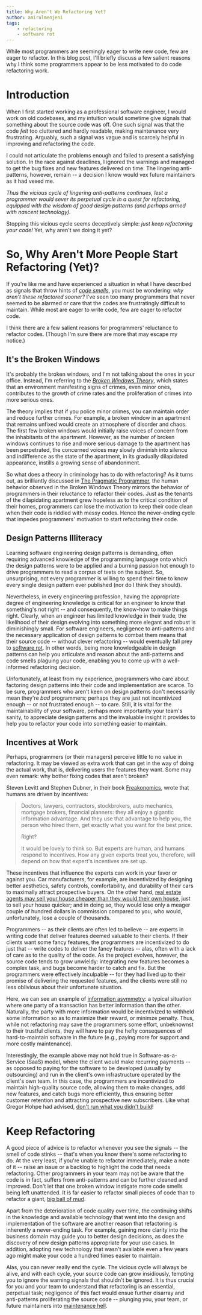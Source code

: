 ```yaml
---
title: Why Aren't We Refactoring Yet?
author: amirulmenjeni
tags:
    - refactoring
    - software rot
---
```


While most programmers are seemingly eager to write new code, few are eager to
refactor.  In this blog post, I'll briefly discuss a few salient reasons why I
think some programmers appear to be less motivated to do code refactoring work.

# Introduction

When I first started working as a professional software engineer, I would work
on old codebases, and my intuition would sometime give signals that something
about the source code was off. One such signal was that the code _felt_ too
cluttered and hardly readable, making maintenance very frustrating. Arguably,
such a signal was vague and is scarcely helpful in improving and refactoring the
code.

I could not articulate the problems enough and failed to present a satisfying
solution. In the race against deadlines, I ignored the warnings and managed to
get the bug fixes and new features delivered on time. The lingering
anti-patterns, however, remain -- a decision I know would vex future
maintainers as it had vexed me.

_Thus the vicious cycle of lingering anti-patterns continues, lest a programmer
would sever its perpetual cycle in a quest for refactoring, equipped with the
wisdom of good design patterns (and perhaps armed with nascent technology)._

Stopping this vicious cycle seems deceptively simple: _just keep refactoring
your code!_ Yet, why aren't we doing it yet?

# So, Why Aren't More People Start Refactoring (Yet)?

If you're like me and have experienced a situation in what I have described as
signals that throw hints of [_code
smells_](https://refactoring.guru/refactoring/smells), you must be wondering:
_why aren't these refactored sooner?_  I've seen too many programmers that never
seemed to be alarmed or care that the codes are frustratingly difficult to
maintain. While most are eager to write code, few are eager to refactor code.

I think there are a few salient reasons for programmers' reluctance to refactor
codes. (Though I'm sure there are more that may escape my notice.)

## It's the Broken Windows

It's probably the broken windows, and I'm not talking about the ones in your
office. Instead, I'm referring to the
[_Broken Windows Theory_](https://en.wikipedia.org/wiki/Broken_windows_theory),
which states that an environment manifesting signs of crimes, even minor ones,
contributes to the growth of crime rates and the proliferation of crimes into
more serious ones.

The theory implies that if you police minor crimes, you can maintain order and
reduce further crimes. For example, a broken window in an apartment that remains
unfixed would create an atmosphere of disorder and chaos. The first few
broken windows would initially raise voices of concern from the inhabitants of
the apartment. However, as the number of broken windows continues to rise and
more serious damage to the apartment has been perpetrated, the concerned voices
may slowly diminish into silence and indifference as the state of the apartment,
in its gradually dilapidated appearance, instills a growing sense of
abandonment.

So what does a theory in criminology has to do with refactoring? As it turns
out, as brilliantly discussed in [The Pragmatic
Programmer](https://pragprog.com/titles/tpp20/the-pragmatic-programmer-20th-anniversary-edition/),
the human behavior observed in the Broken Windows Theory mirrors the behavior of
programmers in their reluctance to refactor their codes. Just as the tenants of
the dilapidating apartment grew hopeless as to the critical condition of their
homes, programmers can lose the motivation to keep their code clean when their
code is riddled with messy codes. Hence the never-ending cycle that impedes
programmers' motivation to start refactoring their code.

##  Design Patterns Illiteracy

Learning software engineering design patterns is demanding, often
requiring advanced knowledge of the programming language onto which the design
patterns were to be applied and a burning passion hot enough to drive
programmers to read a corpus of texts on the subject. So, unsurprising, not
every programmer is willing to spend their time to know every single design
pattern ever published (nor do I think they should).

Nevertheless, in every engineering profession, having the appropriate degree of
engineering knowledge is critical for an engineer to know that something's not
right -- and consequently, the know-how to make things right. Clearly, when an
engineer has limited knowledge in their trade, the likelihood of their design
evolving into something more elegant and robust is diminishingly small.  For
software engineers, negligence to anti-patterns and the necessary application of
design patterns to combat them means that their source code -- without clever
refactoring -- would eventually fall prey to [software
rot](https://en.wikipedia.org/wiki/Software_rot). In other words, being more
knowledgeable in design patterns can help you articulate and reason about the
anti-patterns and code smells plaguing your code, enabling you to come up with a
well-informed refactoring decision.

Unfortunately, at least from my experience, programmers who care about factoring
design patterns into their code and implementation are scarce. To be sure,
programmers who aren't keen on design patterns don't necessarily mean they're
_bad_ programmers; perhaps they are just not incentivized enough -- or not
frustrated enough -- to care.  Still, it is vital for the maintainability of
your software, perhaps more importantly your team's sanity, to appreciate design
patterns and the invaluable insight it provides to help you to refactor your
code into something easier to maintain.

## Incentives at Work

Perhaps, programmers (or their managers) perceive little to no value in
refactoring. It may be viewed as extra work that can get in the way of doing
the actual work, that is, delivering users the features they want. Some may even
remark: why bother fixing codes that aren't broken?

Steven Levitt and Stephen Dubner, in their book
[Freakonomics](https://freakonomics.com/books/), wrote that humans are driven by
incentives:

> Doctors, lawyers, contractors, stockbrokers, auto mechanics, mortgage brokers,
financial planners: they all enjoy a gigantic information advantage. And they
use that advantage to help you, the person who hired them, get exactly what you
want for the best price.
>
> Right?
>
> It would be lovely to think so. But experts are human, and humans respond to
incentives. How any given experts treat you, therefore, will depend on how that
expert's incentives are set up.

These incentives that influence the experts can work in your favor or against
you. Car manufacturers, for example, are incentivized by designing better
aesthetics, safety controls, comfortability, and durability of their cars to
maximally attract prospective buyers. On the other hand, [real estate agents may
sell your house cheaper than they would their own
house](https://freakonomics.com/2008/02/real-estate-agents-revisited/), just to
sell your house quicker; and in doing so, they would lose only a meager couple
of hundred dollars in commission compared to you, who would, unfortunately, lose
a couple of thousands.

Programmers -- as their clients are often led to believe -- are experts in
writing code that deliver features deemed valuable to their clients. If their
clients want some fancy features, the programmers are incentivized to do just
that -- write codes to deliver the fancy features -- alas, often with
a lack of care as to the quality of the code. As the project evolves, however,
the source code tends to grow unwieldy: integrating new features
becomes a complex task, and bugs become harder to catch and fix. But the
programmers were effectively inculpable -- for they had lived up to their
promise of delivering the requested features, and the clients were still no less
oblivious about their unfortunate situation.

Here, we can see an example of [information
asymmetry](https://en.wikipedia.org/wiki/Information_asymmetry): a typical
situation where one party of a transaction has better information than the
other. Naturally, the party with more information would be incentivized to
withheld some information so as to maximize their reward, or minimze penalty.
Thus, while not refactoring may save the programmers some effort, unbeknownst to
their trustful clients, they will have to pay the hefty consequences of
hard-to-maintain software in the future (e.g., paying more for support and more
costly maintenance).

Interestingly, the example above may not hold true in Software-as-a-Service
(SaaS) model, where the client would make recurring payments -- as opposed to
paying for the software to be developed (usually by outsourcing) and run
in the client's own infrastructure operated by the client's own team. In this
case, the programmers are incentivized to maintain high-quality source code,
allowing them to make changes, add new features, and catch bugs more
efficiently, thus ensuring better customer retention and attracting prospective
new subscribers. Like what Gregor Hohpe had advised, [don't run what you didn't
build](https://architectelevator.com/cloud/dont-run-what-didnt-build/)!


# Keep Refactoring

A good piece of advice is to refactor whenever you see the signals -- the smell
of code stinks -- that's when you know there's some refactoring to do. At the
very least, if you're unable to refactor immediately, make a note of it -- raise
an issue or a backlog to highlight the code that needs refactoring. Other
programmers in your team may not be aware that the code is in fact, suffers
from anti-patterns and can be further cleaned and improved.  Don't let that one
broken window instigate more code smells being left unattended. It is far easier
to refactor small pieces of code than to refactor a giant, [big ball of
mud](https://thedomaindrivendesign.io/big-ball-of-mud/).

Apart from the deterioration of code quality over time, the continuing shifts in
the knowledge and available technology that went into the design and
implementation of the software are another reason that refactoring is inherently
a never-ending task. For example, gaining more clarity into the business domain
may guide you to better design decisions, as does the discovery of new design
patterns appropriate for your use cases. In addition, adopting new technology
that wasn't available even a few years ago might make your code a hundred times
easier to maintain.

Alas, you can never really end the cycle. The vicious cycle will always be
alive, and with each cycle, your source code can grow insidiously, tempting you
to ignore the warning signals that shouldn't be ignored. It is thus crucial for
you and your team to understand that refactoring is an essential, perpetual
task; negligence of this fact would ensue further disarray and anti-patterns
proliferating the source code -- plunging you, your team, or future maintainers
into [maintenance hell](https://blog.codecentric.de/maintenance-hell-no-thanks).